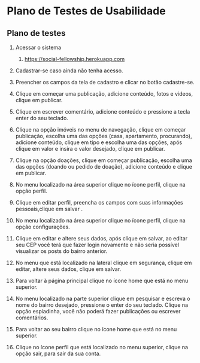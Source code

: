 # Plano de Testes de Usabilidade

## Plano de testes

1. Acessar o sistema
   1. https://social-fellowship.herokuapp.com
   
2. Cadastrar-se caso ainda não tenha acesso.
3. Preencher os campos da tela de cadastro e clicar no botão cadastre-se.
4. Clique em começar uma publicação, adicione conteúdo, fotos e videos, clique em publicar.
5. Clique em escrever comentário, adicione conteúdo e pressione a tecla enter do seu teclado. 
6. Clique na opção imóveis no menu de navegação, clique em começar publicação, escolha uma das opções (casa, apartamento, procurando), adicione conteúdo, clique em tipo e escolha uma das opções, após clique em valor e insira o valor desejado, clique em publicar.
7. Clique na opção doações, clique em começar publicação, escolha uma das opções (doando ou pedido de doação), adicione conteúdo e clique em publicar.
8. No menu localizado na área superior clique no ícone perfil, clique na opção perfil.
9. Clique em editar perfil,  preencha os campos com suas informações pessoais,clique em salvar .
10. No menu localizado na área superior clique no ícone perfil, clique na opção configurações.
11. Clique em editar e altere seus dados, após clique em salvar, ao editar seu CEP você terá que fazer login novamente e não seria possível visualizar os posts do bairro anterior.
12. No menu que está localizado na lateral clique em segurança, clique em editar, altere seus dados, clique em salvar.
13. Para voltar à página principal clique no ícone home que está no menu superior.
14. No menu localizado na parte superior clique em pesquisar e escreva o nome do bairro desejado, pressione o enter do seu teclado. Clique na opção espiadinha, você não poderá fazer publicações ou escrever comentários.
15. Para voltar ao seu bairro clique no ícone home que está no menu superior.
16. Clique no ícone perfil que está localizado no menu superior, clique na opção sair, para sair da sua conta.

